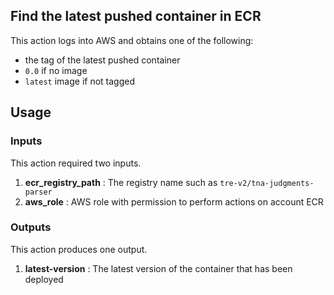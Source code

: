 ## Find the latest pushed container in ECR

This action logs into AWS and obtains one of the following:
 - the tag of the latest pushed container
 - ```0.0``` if no image
 - ```latest``` image if not tagged

## Usage
### Inputs

This action required two inputs.

1. **ecr_registry_path** : The registry name such as ```tre-v2/tna-judgments-parser```
1. **aws_role** : AWS role with permission to perform actions on account ECR

### Outputs

This action produces one output.

1. **latest-version** : The latest version of the container that has been deployed
